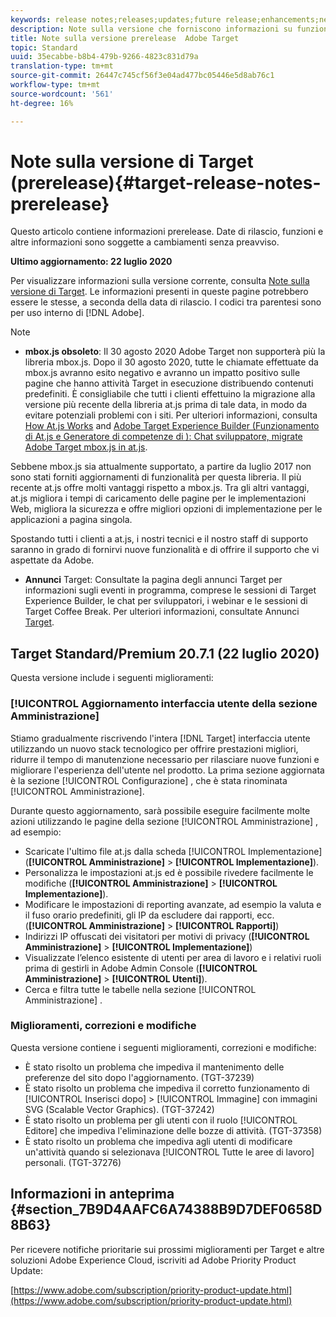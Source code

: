```yaml
---
keywords: release notes;releases;updates;future release;enhancements;new features;fixes;updates
description: Note sulla versione che forniscono informazioni su funzioni, miglioramenti e correzioni per le versioni di Adobe Target DNL più recenti o imminenti .
title: Note sulla versione prerelease  Adobe Target
topic: Standard
uuid: 35ecabbe-b8b4-479b-9266-4823c831d79a
translation-type: tm+mt
source-git-commit: 26447c745cf56f3e04ad477bc05446e5d8ab76c1
workflow-type: tm+mt
source-wordcount: '561'
ht-degree: 16%

---
```



# Note sulla versione di Target (prerelease){#target-release-notes-prerelease}

Questo articolo contiene informazioni prerelease. Date di rilascio, funzioni e altre informazioni sono soggette a cambiamenti senza preavviso.

**Ultimo aggiornamento: 22 luglio 2020**

Per visualizzare informazioni sulla versione corrente, consulta [Note sulla versione di Target](release-notes.md). Le informazioni presenti in queste pagine potrebbero essere le stesse, a seconda della data di rilascio. I codici tra parentesi sono per uso interno di [!DNL Adobe].

>[!NOTE]
>
>* **mbox.js obsoleto**: Il 30 agosto 2020  Adobe Target non supporterà più la libreria mbox.js. Dopo il 30 agosto 2020, tutte le chiamate effettuate da mbox.js avranno esito negativo e avranno un impatto positivo sulle pagine che hanno attività Target in esecuzione distribuendo contenuti predefiniti. È consigliabile che tutti i clienti effettuino la migrazione alla versione più recente della libreria at.js prima di tale data, in modo da evitare potenziali problemi con i siti. Per ulteriori informazioni, consulta [How At.js Works](/help/c-implementing-target/c-implementing-target-for-client-side-web/c-how-atjs-works/how-atjs-works.md) and [Adobe Target Experience Builder (Funzionamento di At.js e Generatore di competenze di ): Chat sviluppatore, migrate  Adobe Target  mbox.js in at.js](https://seminars.adobeconnect.com/ptdo6mfo6qn6/?proto=true).
   >
   >   
   Sebbene mbox.js sia attualmente supportato, a partire da luglio 2017 non sono stati forniti aggiornamenti di funzionalità per questa libreria. Il più recente at.js offre molti vantaggi rispetto a mbox.js. Tra gli altri vantaggi, at.js migliora i tempi di caricamento delle pagine per le implementazioni Web, migliora la sicurezza e offre migliori opzioni di implementazione per le applicazioni a pagina singola.
   >
   >   
   Spostando tutti i clienti a at.js, i nostri tecnici e il nostro staff di supporto saranno in grado di fornirvi nuove funzionalità e di offrire il supporto che vi aspettate da Adobe.
   >
   >
* **Annunci** Target: Consultate la pagina degli annunci Target per informazioni sugli eventi in programma, comprese le sessioni di Target Experience Builder, le chat per sviluppatori, i webinar e le sessioni di Target Coffee Break. Per ulteriori informazioni, consultate Annunci [Target](/help/r-release-notes/target-announcements.md).


## Target Standard/Premium 20.7.1 (22 luglio 2020)

Questa versione include i seguenti miglioramenti:

### [!UICONTROL Aggiornamento interfaccia utente della sezione Amministrazione]

Stiamo gradualmente riscrivendo l&#39;intera [!DNL Target] interfaccia utente utilizzando un nuovo stack tecnologico per offrire prestazioni migliori, ridurre il tempo di manutenzione necessario per rilasciare nuove funzioni e migliorare l&#39;esperienza dell&#39;utente nel prodotto. La prima sezione aggiornata è la sezione [!UICONTROL Configurazione] , che è stata rinominata [!UICONTROL Amministrazione].

Durante questo aggiornamento, sarà possibile eseguire facilmente molte azioni utilizzando le pagine della sezione [!UICONTROL Amministrazione] , ad esempio:

* Scaricate l&#39;ultimo file at.js dalla scheda [!UICONTROL Implementazione] (**[!UICONTROL Amministrazione]** > **[!UICONTROL Implementazione]**).
* Personalizza le impostazioni at.js ed è possibile rivedere facilmente le modifiche (**[!UICONTROL Amministrazione]** > **[!UICONTROL Implementazione]**).
* Modificare le impostazioni di reporting avanzate, ad esempio la valuta e il fuso orario predefiniti, gli IP da escludere dai rapporti, ecc. (**[!UICONTROL Amministrazione]** > **[!UICONTROL Rapporti]**)
* Indirizzi IP offuscati dei visitatori per motivi di privacy (**[!UICONTROL Amministrazione]** > **[!UICONTROL Implementazione]**)
* Visualizzate l’elenco esistente di utenti per area di lavoro e i relativi ruoli prima di gestirli in Adobe  Admin Console (**[!UICONTROL Amministrazione]** > **[!UICONTROL Utenti]**).
* Cerca e filtra tutte le tabelle nella sezione [!UICONTROL Amministrazione] .

### Miglioramenti, correzioni e modifiche

Questa versione contiene i seguenti miglioramenti, correzioni e modifiche:

* È stato risolto un problema che impediva il mantenimento delle preferenze del sito dopo l&#39;aggiornamento. (TGT-37239)
* È stato risolto un problema che impediva il corretto funzionamento di [!UICONTROL Inserisci dopo] > [!UICONTROL Immagine] con immagini SVG (Scalable Vector Graphics). (TGT-37242)
* È stato risolto un problema per gli utenti con il ruolo [!UICONTROL Editore] che impediva l&#39;eliminazione delle bozze di attività. (TGT-37358)
* È stato risolto un problema che impediva agli utenti di modificare un&#39;attività quando si selezionava [!UICONTROL Tutte le aree di lavoro] personali. (TGT-37276)

## Informazioni in anteprima {#section_7B9D4AAFC6A74388B9D7DEF0658D8B63}

Per ricevere notifiche prioritarie sui prossimi miglioramenti per Target e altre soluzioni Adobe Experience Cloud, iscriviti ad Adobe Priority Product Update:

[https://www.adobe.com/subscription/priority-product-update.html](https://www.adobe.com/subscription/priority-product-update.html)
